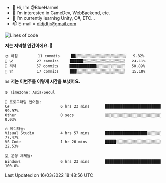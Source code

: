 - 👋 Hi, I’m @BlueHarmel
- 👀 I’m interested in GameDev, WebBackend, etc.
- 🌱 I’m currently learning Unity, C#, ETC...
- 📫 E-mail = dldjdtjr@gmail.com
  <!--START_SECTION:waka-->
![Lines of code](https://img.shields.io/badge/%EC%A0%80%EB%8A%94%20%EC%97%AC%ED%83%9C%EA%B9%8C%EC%A7%80%20--902%20Thousand%20%EC%A4%84%EC%9D%98%20%EC%BD%94%EB%93%9C%EB%A5%BC%20%EC%9E%91%EC%84%B1%ED%96%88%EC%96%B4%EC%9A%94.-blue)

**저는 저녁형 인간이에요. 🦉** 

```text
🌞 아침         11 commits     ██░░░░░░░░░░░░░░░░░░░░░░░   9.82% 
🌆 낮　         27 commits     ██████░░░░░░░░░░░░░░░░░░░   24.11% 
🌃 저녁         57 commits     ████████████░░░░░░░░░░░░░   50.89% 
🌙 밤　         17 commits     ███░░░░░░░░░░░░░░░░░░░░░░   15.18%

```


📊 **저는 이번주를 이렇게 시간을 보냈어요.** 

```text
⌚︎ Timezone: Asia/Seoul

💬 프로그래밍 언어들: 
C#                       6 hrs 23 mins       █████████████████████████   99.97% 
Other                    0 secs              ░░░░░░░░░░░░░░░░░░░░░░░░░   0.03%

🔥 에디터들: 
Visual Studio            4 hrs 57 mins       ███████████████████░░░░░░   77.47% 
VS Code                  1 hr 26 mins        █████░░░░░░░░░░░░░░░░░░░░   22.53%

💻 운영 체제들: 
Windows                  6 hrs 23 mins       █████████████████████████   100.0%

```


 Last Updated on 16/03/2022 18:48:56 UTC
<!--END_SECTION:waka-->
<!---
BlueHarmel/BlueHarmel is a ✨ special ✨ repository because its `README.md` (this file) appears on your GitHub profile.
You can click the Preview link to take a look at your changes.
--->

